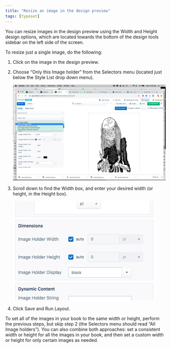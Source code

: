 ```yaml
---
title: "Resize an image in the design preview"
tags: [typeset]
---
```

 
<html><body><section data-type="chapter" class="hsecchapter" data-hederis-type="hsecchapter" id="resize-images" data-pi-attrs="id: resize-images; data-tags: typeset;" role="doc-chapter" data-tags="typeset" data-author-name=" " data-book-title=" " title="Resize an image in the design preview"><p class="hblkp" data-hederis-type="hblkp" id="p5FX4zIWw">You can resize images in the design preview using the Width and Height design options, which are located towards the bottom of the design tools sidebar on the left side of the screen. </p><p class="hblkp" data-hederis-type="hblkp" id="pt9CxkiuX">To resize just a single image, do the following:</p><ol class="hwprnumlist" data-hederis-type="hwprnumlist" id="paPGb4Tqf"><li class="hblkoli" data-hederis-type="hblkoli" id="liA3g5ApGL"><p class="hblkoli" data-hederis-type="hblklip" id="p5Z5UAeHv">Click on the image in the design preview.</p></li><li class="hblkoli" data-hederis-type="hblkoli" id="liq8H3WQBV"><p class="hblkoli" data-hederis-type="hblklip" id="pfGDutTjS">Choose &#8220;Only this Image holder&#8221; from the Selectors menu (located just below the Style List drop down menu).</p><img data-hederis-type="hblkimg" class="hblkimg" id="p8iBIagjl" src="/images/resize_img_1.png" data-img-src="/images/resize_img_1.png"/></li><li class="hblkoli" data-hederis-type="hblkoli" id="li4Kh9D8TH"><p class="hblkoli" data-hederis-type="hblklip" id="p7gzNLPH7">Scroll down to find the Width box, and enter your desired width (or height, in the Height box).</p><img data-hederis-type="hblkimg" class="hblkimg" id="p902OF0lw" src="/images/resize_img_2.png" data-img-src="/images/resize_img_2.png"/></li><li class="hblkoli" data-hederis-type="hblkoli" id="liiE5QNdFC"><p class="hblkoli" data-hederis-type="hblklip" id="pCROgc3Pf">Click Save and Run Layout.</p></li></ol><p class="hblkp" data-hederis-type="hblkp" id="pJccTcZ8B">To set all of the images in your book to the same width or height, perform the previous steps, but skip step 2 (the Selectors menu should read &#8220;All Image holders&#8221;). You can also combine both approaches: set a consistent width or height for all the images in your book, and then set a custom width or height for only certain images as needed.</p></section></body></html>
